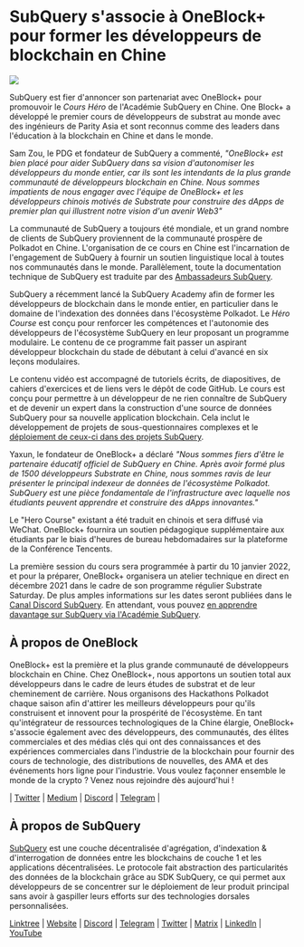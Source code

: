 # SubQuery s'associe à OneBlock+ pour former les développeurs de blockchain en Chine

![](https://miro.medium.com/max/700/1*c1X5h-MEHHwjeqczDKvvCQ.png)

SubQuery est fier d'annoncer son partenariat avec OneBlock+ pour promouvoir le _Cours Héro_ de l'Académie SubQuery en Chine. One Block+ a développé le premier cours de développeurs de substrat au monde avec des ingénieurs de Parity Asia et sont reconnus comme des leaders dans l'éducation à la blockchain en Chine et dans le monde.

Sam Zou, le PDG et fondateur de SubQuery a commenté, _"OneBlock+ est bien placé pour aider SubQuery dans sa vision d'autonomiser les développeurs du monde entier, car ils sont les intendants de la plus grande communauté de développeurs blockchain en Chine. Nous sommes impatients de nous engager avec l'équipe de OneBlock+ et les développeurs chinois motivés de Substrate pour construire des dApps de premier plan qui illustrent notre vision d'un avenir Web3"_

La communauté de SubQuery a toujours été mondiale, et un grand nombre de clients de SubQuery proviennent de la communauté prospère de Polkadot en Chine. L'organisation de ce cours en Chine est l'incarnation de l'engagement de SubQuery à fournir un soutien linguistique local à toutes nos communautés dans le monde. Parallèlement, toute la documentation technique de SubQuery est traduite par des [Ambassadeurs SubQuery](./20210713-Introducing-the-SubQuery-Ambassador-Program.md).

SubQuery a récemment lancé la SubQuery Academy afin de former les développeurs de blockchain dans le monde entier, en particulier dans le domaine de l'indexation des données dans l'écosystème Polkadot. Le _Héro Course_ est conçu pour renforcer les compétences et l'autonomie des développeurs de l'écosystème SubQuery en leur proposant un programme modulaire. Le contenu de ce programme fait passer un aspirant développeur blockchain du stade de débutant à celui d'avancé en six leçons modulaires.

Le contenu vidéo est accompagné de tutoriels écrits, de diapositives, de cahiers d'exercices et de liens vers le dépôt de code GitHub. Le cours est conçu pour permettre à un développeur de ne rien connaître de SubQuery et de devenir un expert dans la construction d'une source de données SubQuery pour sa nouvelle application blockchain. Cela inclut le développement de projets de sous-questionnaires complexes et le [déploiement de ceux-ci dans des projets SubQuery](https://project.subquery.network/).

Yaxun, le fondateur de OneBlock+ a déclaré _"Nous sommes fiers d'être le partenaire éducatif officiel de SubQuery en Chine. Après avoir formé plus de 1500 développeurs Substrate en Chine, nous sommes ravis de leur présenter le principal indexeur de données de l'écosystème Polkadot. SubQuery est une pièce fondamentale de l'infrastructure avec laquelle nos étudiants peuvent apprendre et construire des dApps innovantes."_

Le "Hero Course" existant a été traduit en chinois et sera diffusé via WeChat. OneBlock+ fournira un soutien pédagogique supplémentaire aux étudiants par le biais d'heures de bureau hebdomadaires sur la plateforme de la Conférence Tencents.

La première session du cours sera programmée à partir du 10 janvier 2022, et pour la préparer, OneBlock+ organisera un atelier technique en direct en décembre 2021 dans le cadre de son programme régulier Substrate Saturday. De plus amples informations sur les dates seront publiées dans le [Canal Discord SubQuery](https://discord.com/invite/78zg8aBSMG). En attendant, vous pouvez [en apprendre davantage sur SubQuery via l'Académie SubQuery](https://subquery.coassemble.com/unlock/dOKZW6O#/).

## À propos de OneBlock

OneBlock+ est la première et la plus grande communauté de développeurs blockchain en Chine. Chez OneBlock+, nous apportons un soutien total aux développeurs dans le cadre de leurs études de substrat et de leur cheminement de carrière. Nous organisons des Hackathons Polkadot chaque saison afin d'attirer les meilleurs développeurs pour qu'ils construisent et innovent pour la prospérité de l'écosystème. En tant qu'intégrateur de ressources technologiques de la Chine élargie, OneBlock+ s'associe également avec des développeurs, des communautés, des élites commerciales et des médias clés qui ont des connaissances et des expériences commerciales dans l'industrie de la blockchain pour fournir des cours de technologie, des distributions de nouvelles, des AMA et des événements hors ligne pour l'industrie. Vous voulez façonner ensemble le monde de la crypto ? Venez nous rejoindre dès aujourd'hui !

| [Twitter](https://mobile.twitter.com/oneblock_) | [Medium](https://medium.com/@OneBlockplus?p=5a6193755f9b) | [Discord](https://discord.gg/5aWx6Rch) | [Telegram](https://t.me/oneblock_dev) |

## À propos de SubQuery

[SubQuery](https://subquery.network/) est une couche décentralisée d'agrégation, d'indexation & d'interrogation de données entre les blockchains de couche 1 et les applications décentralisées. Le protocole fait abstraction des particularités des données de la blockchain grâce au SDK SubQuery, ce qui permet aux développeurs de se concentrer sur le déploiement de leur produit principal sans avoir à gaspiller leurs efforts sur des technologies dorsales personnalisées.

​​[Linktree](https://linktr.ee/subquerynetwork) | [Website](https://subquery.network/) | [Discord](https://discord.com/invite/78zg8aBSMG) | [Telegram](https://t.me/subquerynetwork) | [Twitter](https://twitter.com/subquerynetwork) | [Matrix](https://matrix.to/#/#subquery:matrix.org) | [LinkedIn](https://www.linkedin.com/company/subquery) | [YouTube](https://www.youtube.com/channel/UCi1a6NUUjegcLHDFLr7CqLw)
